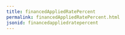 ```yaml
---
title: financedAppliedRatePercent
permalink: financedAppliedRatePercent.html
jsonid: financedappliedratepercent
---
```

